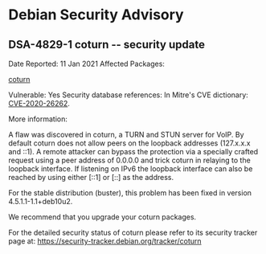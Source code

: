 
Debian Security Advisory
========================


DSA-4829-1 coturn -- security update
------------------------------------



Date Reported:
11 Jan 2021
Affected Packages:

[coturn](https://packages.debian.org/src:coturn)

Vulnerable:
Yes
Security database references:
In Mitre's CVE dictionary: [CVE-2020-26262](https://security-tracker.debian.org/tracker/CVE-2020-26262).  

More information:

A flaw was discovered in coturn, a TURN and STUN server for VoIP. By
default coturn does not allow peers on the loopback addresses
(127.x.x.x and ::1). A remote attacker can bypass the protection via a
specially crafted request using a peer address of 0.0.0.0 and trick
coturn in relaying to the loopback interface. If listening on IPv6 the
loopback interface can also be reached by using either [::1] or [::] as
the address.


For the stable distribution (buster), this problem has been fixed in
version 4.5.1.1-1.1+deb10u2.


We recommend that you upgrade your coturn packages.


For the detailed security status of coturn please refer to its security
tracker page at:
<https://security-tracker.debian.org/tracker/coturn>





